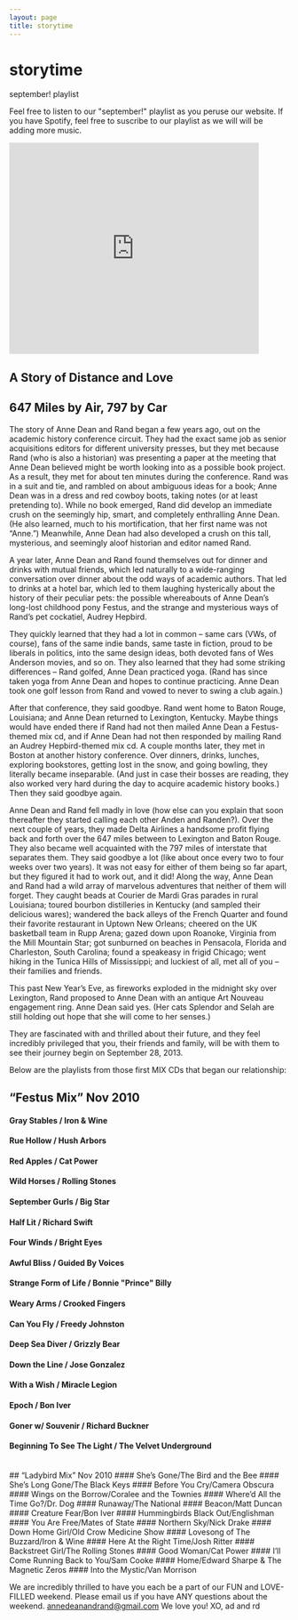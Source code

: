 ```yaml
---
layout: page
title: storytime
---
```



  
# storytime


september! playlist


Feel free to listen to our "september!" playlist as you peruse our website. If you have Spotify, feel free to suscribe to our playlist as we will will be adding more music. 


<iframe src="https://embed.spotify.com/?uri=spotify:user:annedeanw:playlist:01MffXd14fFIn5mhQS0oJI"
  width="450" height="380" frameborder="0" allowtransparency="true"></iframe>
  
  
## A Story of Distance and Love
## 647 Miles by Air, 797 by Car

The story of Anne Dean and Rand began a few years ago, out on the academic history conference circuit. They had the exact same job as senior acquisitions editors for different university presses, but they met because Rand (who is also a historian) was presenting a paper at the meeting that Anne Dean believed might be worth looking into as a possible book project. As a result, they met for about ten minutes during the conference. Rand was in a suit and tie, and rambled on about ambiguous ideas for a book; Anne Dean was in a dress and red cowboy boots, taking notes (or at least pretending to). While no book emerged, Rand did develop an immediate crush on the seemingly hip, smart, and completely enthralling Anne Dean. (He also learned, much to his mortification, that her first name was not “Anne.”) Meanwhile, Anne Dean had also developed a crush on this tall, mysterious, and seemingly aloof historian and editor named Rand.

A year later, Anne Dean and Rand found themselves out for dinner and drinks with mutual friends, which led naturally to a wide-ranging conversation over dinner about the odd ways of academic authors. That led to drinks at a hotel bar, which led to them laughing hysterically about the history of their peculiar pets: the possible whereabouts of Anne Dean’s long-lost childhood pony Festus, and the strange and mysterious ways of Rand’s pet cockatiel, Audrey Hepbird.

They quickly learned that they had a lot in common – same cars (VWs, of course), fans of the same indie bands, same taste in fiction, proud to be liberals in politics, into the same design ideas, both devoted fans of Wes Anderson movies, and so on. They also learned that they had some striking differences – Rand golfed, Anne Dean practiced yoga. (Rand has since taken yoga from Anne Dean and hopes to continue practicing. Anne Dean took one golf lesson from Rand and vowed to never to swing a club again.)

After that conference, they said goodbye. Rand went home to Baton Rouge, Louisiana; and Anne Dean returned to Lexington, Kentucky. Maybe things would have ended there if Rand had not then mailed Anne Dean a Festus-themed mix cd, and if Anne Dean had not then responded by mailing Rand an Audrey Hepbird-themed mix cd. A couple months later, they met in Boston at another history conference. Over dinners, drinks, lunches, exploring bookstores, getting lost in the snow, and going bowling, they literally became inseparable. (And just in case their bosses are reading, they also worked very hard during the day to acquire academic history books.) Then they said goodbye again.

Anne Dean and Rand fell madly in love (how else can you explain that soon thereafter they started calling each other Anden and Randen?). Over the next couple of years, they made Delta Airlines a handsome profit flying back and forth over the 647 miles between to Lexington and Baton Rouge. They also became well acquainted with the 797 miles of interstate that separates them. They said goodbye a lot (like about once every two to four weeks over two years). It was not easy for either of them being so far apart, but they figured it had to work out, and it did! Along the way, Anne Dean and Rand had a wild array of marvelous adventures that neither of them will forget. They caught beads at Courier de Mardi Gras parades in rural Louisiana; toured bourbon distilleries in Kentucky (and sampled their delicious wares); wandered the back alleys of the French Quarter and found their favorite restaurant in Uptown New Orleans; cheered on the UK basketball team in Rupp Arena; gazed down upon Roanoke, Virginia from the Mill Mountain Star; got sunburned on beaches in Pensacola, Florida and Charleston, South Carolina; found a speakeasy in frigid Chicago; went hiking in the Tunica Hills of Mississippi; and luckiest of all, met all of you – their families and friends.

This past New Year’s Eve, as fireworks exploded in the midnight sky over Lexington, Rand proposed to Anne Dean with an antique Art Nouveau engagement ring. Anne Dean said yes. (Her cats Splendor and Selah are still holding out hope that she will come to her senses.)

They are fascinated with and thrilled about their future, and they feel incredibly privileged that you, their friends and family, will be with them to see their journey begin on September 28, 2013.

Below are the playlists from those first MIX CDs that began our relationship:


## “Festus Mix” Nov 2010
#### Gray Stables / Iron & Wine
#### Rue Hollow / Hush Arbors
#### Red Apples / Cat Power
#### Wild Horses / Rolling Stones
#### September Gurls / Big Star
#### Half Lit / Richard Swift
#### Four Winds / Bright Eyes
#### Awful Bliss / Guided By Voices
#### Strange Form of Life / Bonnie "Prince" Billy
#### Weary Arms / Crooked Fingers
#### Can You Fly / Freedy Johnston
#### Deep Sea Diver / Grizzly Bear
#### Down the Line / Jose Gonzalez
#### With a Wish / Miracle Legion
#### Epoch / Bon Iver
#### Goner w/ Souvenir / Richard Buckner
#### Beginning To See The Light / The Velvet Underground
<br>
## “Ladybird Mix” Nov 2010
#### She’s Gone/The Bird and the Bee
#### She’s Long Gone/The Black Keys
#### Before You Cry/Camera Obscura
#### Wings on the Borrow/Coralee and the Townies
#### Where’d All the Time Go?/Dr. Dog
#### Runaway/The National
#### Beacon/Matt Duncan
#### Creature Fear/Bon Iver
#### Hummingbirds Black Out/Englishman
#### You Are Free/Mates of State
#### Northern Sky/Nick Drake
#### Down Home Girl/Old Crow Medicine Show
#### Lovesong of The Buzzard/Iron & Wine
#### Here At the Right Time/Josh Ritter
#### Backstreet Girl/The Rolling Stones
#### Good Woman/Cat Power
#### I’ll Come Running Back to You/Sam Cooke
#### Home/Edward Sharpe & The Magnetic Zeros
#### Into the Mystic/Van Morrison




We are incredibly thrilled to have you each be a part of our FUN and LOVE-FILLED weekend. Please email us if you have ANY questions about the weekend.
annedeanandrand@gmail.com
We love you!
XO,
ad and rd
